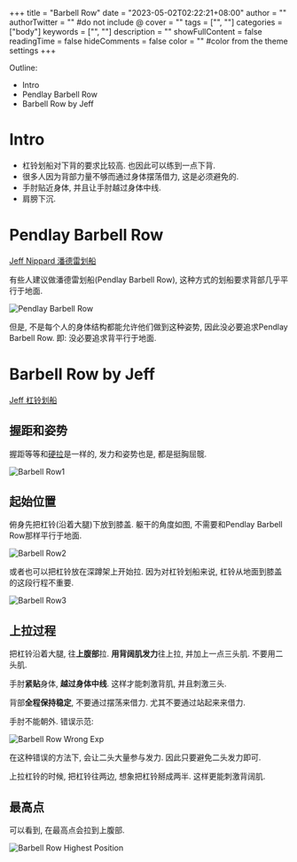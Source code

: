 
+++
title = "Barbell Row"
date = "2023-05-02T02:22:21+08:00"
author = ""
authorTwitter = "" #do not include @
cover = ""
tags = ["", ""]
categories = ["body"]
keywords = ["", ""]
description = ""
showFullContent = false
readingTime = false
hideComments = false
color = "" #color from the theme settings
+++

Outline:

* Intro
* Pendlay Barbell Row
* Barbell Row by Jeff

<!--more-->

# Intro

* 杠铃划船对下背的要求比较高. 也因此可以练到一点下背.
* 很多人因为背部力量不够而通过身体摆荡借力, 这是必须避免的.
* 手肘贴近身体, 并且让手肘越过身体中线.
* 肩膀下沉.

# Pendlay Barbell Row

[Jeff Nippard 潘德雷划船](https://www.bilibili.com/video/BV1BK411H7Xj/?share_source=copy_web&vd_source=9bb7bae2f9b5b41ed3bf1d8b955097d4)

有些人建议做潘德雷划船(Pendlay Barbell Row), 这种方式的划船要求背部几乎平行于地面. 

![Pendlay Barbell Row](https://seec2-lyk.oss-cn-shanghai.aliyuncs.com/Hexo/Bodybuilding/Barbell%20Row/Pendlay%20Barbell%20Row.png)

但是, 不是每个人的身体结构都能允许他们做到这种姿势, 因此没必要追求Pendlay Barbell Row. 即: 没必要追求背平行于地面.



# Barbell Row by Jeff

[Jeff 杠铃划船](https://www.bilibili.com/video/BV1mx411579S/?share_source=copy_web&vd_source=9bb7bae2f9b5b41ed3bf1d8b955097d4)

## 握距和姿势

握距等等和[硬拉](https://lyk-love.cn/2023/04/17/Dead-Lift/)是一样的, 发力和姿势也是, 都是挺胸屈髋.

![Barbell Row1](https://seec2-lyk.oss-cn-shanghai.aliyuncs.com/Hexo/Bodybuilding/Barbell%20Row/Barbell%20Row1.png)

## 起始位置

俯身先把杠铃(沿着大腿)下放到膝盖. 躯干的角度如图, 不需要和Pendlay Barbell Row那样平行于地面.

![Barbell Row2](https://seec2-lyk.oss-cn-shanghai.aliyuncs.com/Hexo/Bodybuilding/Barbell%20Row/Barbell%20Row2.png)



或者也可以把杠铃放在深蹲架上开始拉. 因为对杠铃划船来说, 杠铃从地面到膝盖的这段行程不重要.

![Barbell Row3](https://seec2-lyk.oss-cn-shanghai.aliyuncs.com/Hexo/Bodybuilding/Barbell%20Row/Barbell%20Row3.png)







## 上拉过程

把杠铃沿着大腿, 往**上腹部**拉. **用背阔肌发力**往上拉, 并加上一点三头肌. 不要用二头肌. 

手肘**紧贴**身体, **越过身体中线**. 这样才能刺激背肌, 并且刺激三头. 

背部**全程保持稳定**, 不要通过摆荡来借力. 尤其不要通过站起来来借力.



手肘不能朝外. 错误示范:

![Barbell Row Wrong Exp](https://seec2-lyk.oss-cn-shanghai.aliyuncs.com/Hexo/Bodybuilding/Barbell%20Row/Barbell%20Row%20Wrong%20Exp.png)

在这种错误的方法下, 会让二头大量参与发力. 因此只要避免二头发力即可.





上拉杠铃的时候, 把杠铃往两边, 想象把杠铃掰成两半. 这样更能刺激背阔肌.



## 最高点

可以看到, 在最高点会拉到上腹部.

![Barbell Row Highest Position](https://seec2-lyk.oss-cn-shanghai.aliyuncs.com/Hexo/Bodybuilding/Barbell%20Row/Barbell%20Row%20Highest%20Position.png)

